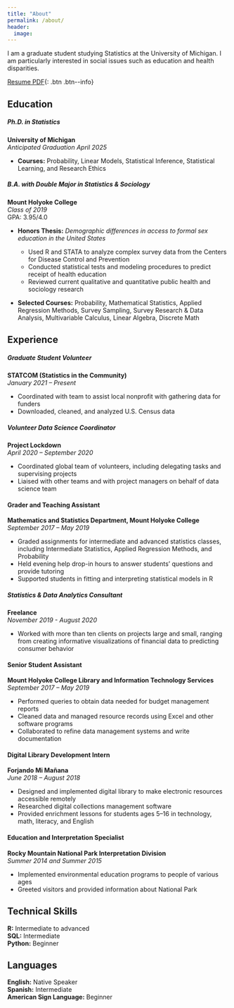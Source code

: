 ```yaml
---
title: "About"
permalink: /about/
header:
  image:
---
```

I am a graduate student studying Statistics at the University of Michigan. I am particularly interested in social issues such as education and health disparities.

[Resume PDF](/assets/Johnston_Resume.pdf){: .btn .btn--info}

## Education

##### Ph.D. in Statistics
**University of Michigan** \
_Anticipated Graduation April 2025_

- **Courses:** Probability, Linear Models, Statistical Inference, Statistical Learning, and Research Ethics

##### B.A. with Double Major in Statistics & Sociology
**Mount Holyoke College** \
_Class of 2019_ \
GPA: 3.95/4.0

- **Honors Thesis:** _Demographic differences in access to formal sex education in the United States_
   + Used R and STATA to analyze complex survey data from the Centers for Disease Control and Prevention
   + Conducted statistical tests and modeling procedures to predict receipt of health education
   + Reviewed current qualitative and quantitative public health and sociology research

- **Selected Courses:** Probability, Mathematical Statistics, Applied Regression Methods, Survey Sampling, Survey Research & Data Analysis, Multivariable Calculus, Linear Algebra, Discrete Math

## Experience

##### Graduate Student Volunteer
**STATCOM (Statistics in the Community)** \
_January 2021 – Present_

- Coordinated with team to assist local nonprofit with gathering data for funders
- Downloaded, cleaned, and analyzed U.S. Census data

##### Volunteer Data Science Coordinator
**Project Lockdown** \
_April 2020 – September 2020_
- Coordinated global team of volunteers, including delegating tasks and supervising projects
- Liaised with other teams and with project managers on behalf of data science team

#### Grader and Teaching Assistant
**Mathematics and Statistics Department, Mount Holyoke College** \
_September 2017 – May 2019_
- Graded assignments for intermediate and advanced statistics classes, including Intermediate Statistics, Applied Regression Methods, and Probability
- Held evening help drop-in hours to answer students’ questions and provide tutoring
- Supported students in fitting and interpreting statistical models in R

##### Statistics & Data Analytics Consultant
**Freelance** \
_November 2019 - August 2020_
- Worked with more than ten clients on projects large and small, ranging from creating informative visualizations of financial data to predicting consumer behavior

#### Senior Student Assistant
**Mount Holyoke College Library and Information Technology Services** \
_September 2017 – May 2019_
- Performed queries to obtain data needed for budget management reports
- Cleaned data and managed resource records using Excel and other software programs
- Collaborated to refine data management systems and write documentation

#### Digital Library Development Intern
**Forjando Mi Mañana** \
_June 2018 – August 2018_
- Designed and implemented digital library to make electronic resources accessible remotely
- Researched digital collections management software
- Provided enrichment lessons for students ages 5–16 in technology, math, literacy, and English

#### Education and Interpretation Specialist
**Rocky Mountain National Park Interpretation Division** \
_Summer 2014 and Summer 2015_
- Implemented environmental education programs to people of various ages
- Greeted visitors and provided information about National Park


## Technical Skills
**R:** Intermediate to advanced \
**SQL:** Intermediate \
**Python:** Beginner


## Languages

**English:** Native Speaker \
**Spanish:** Intermediate \
**American Sign Language:** Beginner

